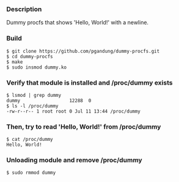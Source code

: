 ### Description
Dummy procfs that shows 'Hello, World!' with a newline.

### Build

```
$ git clone https://github.com/pgandung/dummy-procfs.git
$ cd dummy-procfs
$ make
$ sudo insmod dummy.ko
```

### Verify that module is installed and /proc/dummy exists

```
$ lsmod | grep dummy
dummy                  12288  0
$ ls -l /proc/dummy
-rw-r--r-- 1 root root 0 Jul 11 13:44 /proc/dummy
```

### Then, try to read 'Hello, World!' from /proc/dummy

```
$ cat /proc/dummy
Hello, World!
```

### Unloading module and remove /proc/dummy

```
$ sudo rmmod dummy
```
